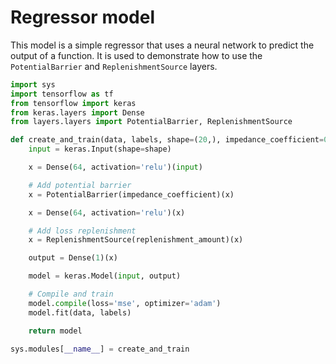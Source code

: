 # Regressor model

This model is a simple regressor that uses a neural network to predict the output of a function. It is used to demonstrate how to use the `PotentialBarrier` and `ReplenishmentSource` layers.

```python
import sys
import tensorflow as tf
from tensorflow import keras
from keras.layers import Dense
from layers.layers import PotentialBarrier, ReplenishmentSource

def create_and_train(data, labels, shape=(20,), impedance_coefficient=0.1, replenishment_amount=0.05):
    input = keras.Input(shape=shape)

    x = Dense(64, activation='relu')(input)

    # Add potential barrier 
    x = PotentialBarrier(impedance_coefficient)(x)

    x = Dense(64, activation='relu')(x)

    # Add loss replenishment
    x = ReplenishmentSource(replenishment_amount)(x)

    output = Dense(1)(x)

    model = keras.Model(input, output)

    # Compile and train
    model.compile(loss='mse', optimizer='adam')
    model.fit(data, labels)

    return model

sys.modules[__name__] = create_and_train
```